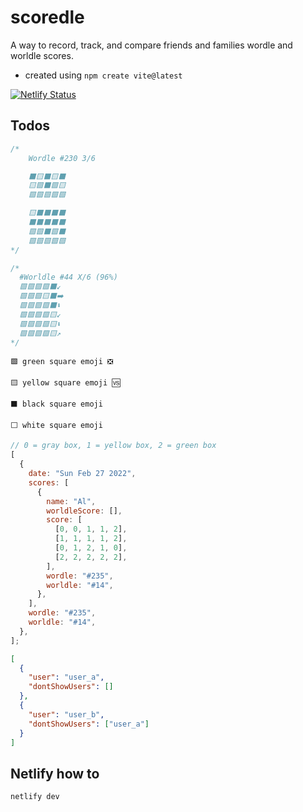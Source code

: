 # scoredle

A way to record, track, and compare friends and families wordle and worldle scores.

- created using `npm create vite@latest`

[![Netlify Status](https://api.netlify.com/api/v1/badges/18e481ae-2948-4d07-8443-01942760b1b6/deploy-status)](https://app.netlify.com/sites/scoredle/deploys)

## Todos

```javascript
/*
    Wordle #230 3/6

    ⬛🟨⬛🟨⬛
    🟨🟩⬛🟩🟨
    🟩🟩🟩🟩🟩

    🟨⬛⬛⬛⬛
    ⬛⬛⬛⬛⬛
    🟩🟩⬛🟩⬛
    🟩🟩🟩🟩🟩
*/
```

```javascript
/*
  #Worldle #44 X/6 (96%)
  🟩🟩🟩🟩⬛↙️
  🟩🟩🟩🟨⬛➡️
  🟩🟩🟩🟩⬛⬇️
  🟩🟩🟩🟩🟨↙️
  🟩🟩🟩🟩🟨⬇️
  🟩🟩🟩🟩🟨↗️
*/
```

`🟩 green square emoji ❎`

`🟨 yellow square emoji 🆚`

`⬛ black square emoji`

`⬜ white square emoji`

```javascript
// 0 = gray box, 1 = yellow box, 2 = green box
[
  {
    date: "Sun Feb 27 2022",
    scores: [
      {
        name: "Al",
        worldleScore: [],
        score: [
          [0, 0, 1, 1, 2],
          [1, 1, 1, 1, 2],
          [0, 1, 2, 1, 0],
          [2, 2, 2, 2, 2],
        ],
        wordle: "#235",
        worldle: "#14",
      },
    ],
    wordle: "#235",
    worldle: "#14",
  },
];
```

```json
[
  {
    "user": "user_a",
    "dontShowUsers": []
  },
  {
    "user": "user_b",
    "dontShowUsers": ["user_a"]
  }
]
```

## Netlify how to

`netlify dev`
